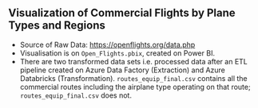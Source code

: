 ## Visualization of Commercial Flights by Plane Types and Regions                                                                        

* Source of Raw Data: https://openflights.org/data.php 
* Visualisation is on `Open_Flights.pbix`, created on Power BI.
* There are two transformed data sets i.e. processed data after an ETL pipeline created on Azure Data Factory (Extraction) and Azure Databricks (Transformation). `routes_equip_final.csv` contains all the commercial routes including the airplane type operating on that route; `routes_equip_final.csv` does not.
